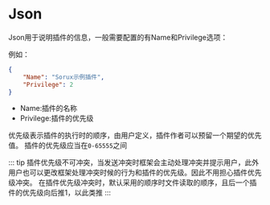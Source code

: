 # Json

Json用于说明插件的信息，一般需要配置的有Name和Privilege选项：

例如：
```json
{
    "Name": "Sorux示例插件",
    "Privilege": 2
}
```

- Name:插件的名称
- Privilege:插件的优先级

优先级表示插件的执行时的顺序，由用户定义，插件作者可以预留一个期望的优先值。
插件的优先级应当在`0-65555`之间

::: tip
插件优先级不可冲突，当发送冲突时框架会主动处理冲突并提示用户，此外用户也可以更改框架处理冲突时候的行为和插件的优先级。因此不用担心插件优先级冲突。
在插件优先级冲突时，默认采用的顺序时文件读取的顺序，且后一个插件的优先级向后推1，以此类推
:::